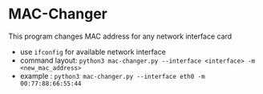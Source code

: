 # MAC-Changer

This program changes MAC address for any network interface card
- use `ifconfig` for available network interface
- command layout: `python3 mac-changer.py --interface <interface> -m <new_mac_address>`
- example : `python3 mac-changer.py --interface eth0 -m 00:77:88:66:55:44`
